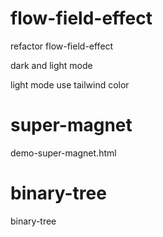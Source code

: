 # flow-field-effect

refactor flow-field-effect

dark and light mode

light mode use tailwind color

# super-magnet

demo-super-magnet.html

# binary-tree

binary-tree
